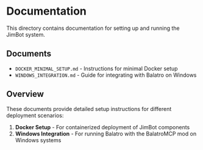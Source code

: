 # Documentation

This directory contains documentation for setting up and running the JimBot
system.

## Documents

- `DOCKER_MINIMAL_SETUP.md` - Instructions for minimal Docker setup
- `WINDOWS_INTEGRATION.md` - Guide for integrating with Balatro on Windows

## Overview

These documents provide detailed setup instructions for different deployment
scenarios:

1. **Docker Setup** - For containerized deployment of JimBot components
2. **Windows Integration** - For running Balatro with the BalatroMCP mod on
   Windows systems
